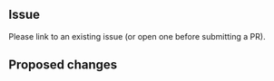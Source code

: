 ## Issue

Please link to an existing issue (or open one before submitting a PR).

## Proposed changes

